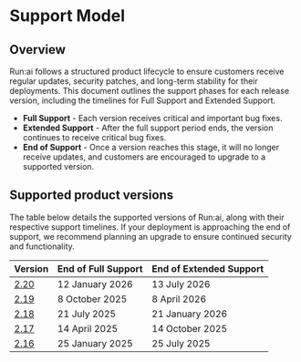 # Support Model

## Overview
Run:ai follows a structured product lifecycle to ensure customers receive regular updates, security patches, and long-term stability for their deployments. 
This document outlines the support phases for each release version, including the timelines for Full Support and Extended Support.

* **Full Support** - Each version receives critical and important bug fixes.
* **Extended Support** - After the full support period ends, the version continues to receive critical bug fixes.
* **End of Support** - Once a version reaches this stage, it will no longer receive updates, and customers are encouraged to upgrade to a supported version.

## Supported product versions

The table below details the supported versions of Run:ai, along with their respective support timelines. 
If your deployment is approaching the end of support, we recommend planning an upgrade to ensure continued security and functionality.

| Version | End of Full Support | End of Extended Support |
|--|--|--|
| [2.20](https://docs.run.ai/v2.20/home/overview/) | 12 January 2026 | 13 July 2026 |
| [2.19](https://docs.run.ai/v2.19/home/overview/) | 8 October 2025 | 8 April 2026 |
| [2.18](https://docs.run.ai/v2.18/home/overview/) | 21 July 2025 | 21 January 2026 |
| [2.17](https://docs.run.ai/v2.17/) | 14 April 2025 | 14 October 2025 |
| [2.16](https://docs.run.ai/v2.16/) | 25 January 2025 | 25 July 2025 |